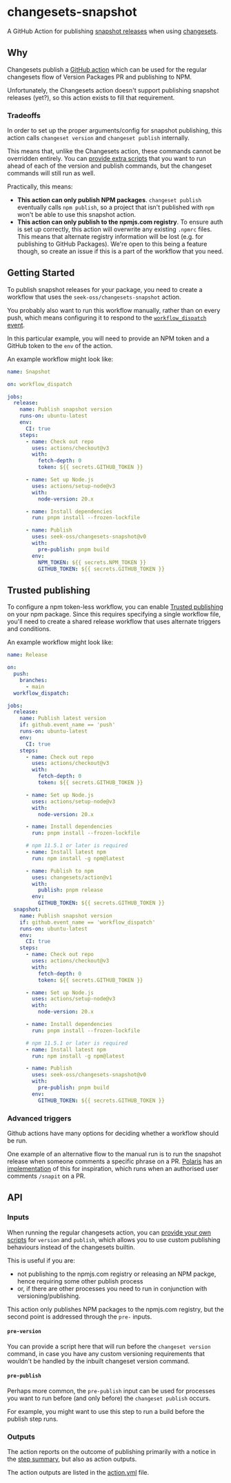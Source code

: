 # changesets-snapshot

A GitHub Action for publishing [snapshot releases] when using [changesets].

[snapshot releases]: https://github.com/changesets/changesets/blob/main/docs/snapshot-releases.md
[changesets]: https://github.com/changesets/changesets

## Why

Changesets publish a [GitHub action] which can be used for the regular changesets flow of Version Packages PR and publishing to NPM.

Unfortunately, the Changesets action doesn't support publishing snapshot releases (yet?), so this action exists to fill that requirement.

[github action]: https://github.com/changesets/action

### Tradeoffs

In order to set up the proper arguments/config for snapshot publishing, this action calls `changeset version` and `changeset publish` internally.

This means that, unlike the Changesets action, these commands cannot be overridden entirely.
You can [provide extra scripts] that you want to run ahead of each of the version and publish commands, but the changeset commands will still run as well.

Practically, this means:

- **This action can only publish NPM packages**. `changeset publish` eventually calls `npm publish`, so a project that isn't published with `npm` won't be able to use this snapshot action.
- **This action can only publish to the npmjs.com registry**. To ensure auth is set up correctly, this action will overwrite any existing `.npmrc` files. This means that alternate registry information will be lost (e.g. for publishing to GitHub Packages). We're open to this being a feature though, so create an issue if this is a part of the workflow that you need.

[provide extra scripts]: #inputs

## Getting Started

To publish snapshot releases for your package, you need to create a workflow that uses the `seek-oss/changesets-snapshot` action.

You probably also want to run this workflow manually, rather than on every push, which means configuring it to respond to the [`workflow_dispatch` event][wde].

In this particular example, you will need to provide an NPM token and a GitHub token to the `env` of the action.

An example workflow might look like:

```yaml
name: Snapshot

on: workflow_dispatch

jobs:
  release:
    name: Publish snapshot version
    runs-on: ubuntu-latest
    env:
      CI: true
    steps:
      - name: Check out repo
        uses: actions/checkout@v3
        with:
          fetch-depth: 0
          token: ${{ secrets.GITHUB_TOKEN }}

      - name: Set up Node.js
        uses: actions/setup-node@v3
        with:
          node-version: 20.x

      - name: Install dependencies
        run: pnpm install --frozen-lockfile

      - name: Publish
        uses: seek-oss/changesets-snapshot@v0
        with:
          pre-publish: pnpm build
        env:
          NPM_TOKEN: ${{ secrets.NPM_TOKEN }}
          GITHUB_TOKEN: ${{ secrets.GITHUB_TOKEN }}
```

[wde]: https://docs.github.com/en/actions/managing-workflow-runs/manually-running-a-workflow

## Trusted publishing

To configure a npm token-less workflow, you can enable [Trusted publishing](https://docs.npmjs.com/trusted-publishers) on your npm package. Since this requires specifying a single workflow file, you'll need to create a shared release workflow that uses alternate triggers and conditions.

An example workflow might look like:

```yaml
name: Release

on:
  push:
    branches:
      - main
  workflow_dispatch:

jobs:
  release:
    name: Publish latest version
    if: github.event_name == 'push'
    runs-on: ubuntu-latest
    env:
      CI: true
    steps:
      - name: Check out repo
        uses: actions/checkout@v3
        with:
          fetch-depth: 0
          token: ${{ secrets.GITHUB_TOKEN }}

      - name: Set up Node.js
        uses: actions/setup-node@v3
        with:
          node-version: 20.x

      - name: Install dependencies
        run: pnpm install --frozen-lockfile

      # npm 11.5.1 or later is required
      - name: Install latest npm
        run: npm install -g npm@latest

      - name: Publish to npm
        uses: changesets/action@v1
        with:
          publish: pnpm release
        env:
          GITHUB_TOKEN: ${{ secrets.GITHUB_TOKEN }}
  snapshot:
    name: Publish snapshot version
    if: github.event_name == 'workflow_dispatch'
    runs-on: ubuntu-latest
    env:
      CI: true
    steps:
      - name: Check out repo
        uses: actions/checkout@v3
        with:
          fetch-depth: 0
          token: ${{ secrets.GITHUB_TOKEN }}

      - name: Set up Node.js
        uses: actions/setup-node@v3
        with:
          node-version: 20.x

      - name: Install dependencies
        run: pnpm install --frozen-lockfile

      # npm 11.5.1 or later is required
      - name: Install latest npm
        run: npm install -g npm@latest

      - name: Publish
        uses: seek-oss/changesets-snapshot@v0
        with:
          pre-publish: pnpm build
        env:
          GITHUB_TOKEN: ${{ secrets.GITHUB_TOKEN }}
```

### Advanced triggers

Github actions have many options for deciding whether a workflow should be run.

One example of an alternative flow to the manual run is to run the snapshot release when someone comments a specific phrase on a PR.
[Polaris] has an [implementation] of this for inspiration, which runs when an authorised user comments `/snapit` on a PR.

[polaris]: https://github.com/Shopify/polaris
[implementation]: https://github.com/Shopify/polaris/blob/8296f4304fdb72dedd17d45bc7db154bf41cc3c4/.github/workflows/snapit.yml#L13-L15

## API

### Inputs

When running the regular changesets action, you can [provide your own scripts][scripts] for `version` and `publish`, which allows you to use custom publishing behaviours instead of the changesets builtin.

This is useful if you are:

- not publishing to the npmjs.com registry or releasing an NPM packge, hence requiring some other publish process
- or, if there are other processes you need to run in conjunction with versioning/publishing.

This action only publishes NPM packages to the npmjs.com registry, but the second point is addressed through the `pre-` inputs.

#### `pre-version`

You can provide a script here that will run before the `changeset version` command, in case you have any custom versioning requirements that wouldn't be handled by the inbuilt changeset version command.

#### `pre-publish`

Perhaps more common, the `pre-publish` input can be used for processes you want to run before (and only before) the `changeset publish` occurs.

For example, you might want to use this step to run a build before the publish step runs.

[scripts]: https://github.com/changesets/action#inputs

### Outputs

The action reports on the outcome of publishing primarily with a notice in the [step summary], but also as action outputs.

The action outputs are listed in the [action.yml] file.

[step summary]: https://github.blog/2022-05-09-supercharging-github-actions-with-job-summaries/
[action.yml]: ./action.yml
